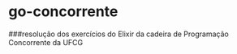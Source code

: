 # go-concorrente

###resolução dos exercícios do Elixir da cadeira de Programação Concorrente da UFCG